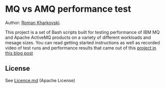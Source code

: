 # MQ vs AMQ performance test

Author: [Roman Kharkovski](http://kharkovski.blogspot.com/).

This project is a set of Bash scripts built for testing performance of IBM MQ and Apache ActiveMQ products on a variety of different workloads and mesage sizes.
You can read getting started instructions as well as recorded video of test runs and performance results that came out of this [project in this blog post](http://whywebsphere.com/2014/03/13/websphere-mq-and-apache-activemq-performance-comparison-part-1/)

## License

See [Licence.md](Licence.md) (Apache License)